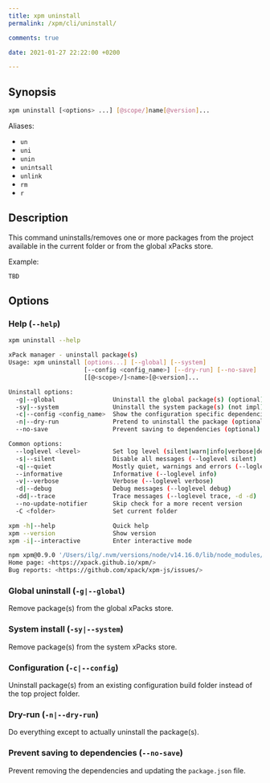 ```yaml
---
title: xpm uninstall
permalink: /xpm/cli/uninstall/

comments: true

date: 2021-01-27 22:22:00 +0200

---
```


## Synopsis

```sh
xpm uninstall [<options> ...] [@scope/]name[@version]...
```

Aliases:

- `un`
- `uni`
- `unin`
- `unintsall`
- `unlink`
- `rm`
- `r`

## Description

This command uninstalls/removes one or more packages from the project
available in the current folder or from the global xPacks store.

Example:

```console
TBD
```

## Options

### Help (`--help`)

```sh
xpm uninstall --help

xPack manager - uninstall package(s)
Usage: xpm uninstall [options...] [--global] [--system]
                     [--config <config_name>] [--dry-run] [--no-save]
                     [[@<scope>/]<name>[@<version]...

Uninstall options:
  -g|--global                Uninstall the global package(s) (optional)
  -sy|--system               Uninstall the system package(s) (not impl) (optional)
  -c|--config <config_name>  Show the configuration specific dependencies (optional)
  -n|--dry-run               Pretend to uninstall the package (optional)
  --no-save                  Prevent saving to dependencies (optional)

Common options:
  --loglevel <level>         Set log level (silent|warn|info|verbose|debug|trace)
  -s|--silent                Disable all messages (--loglevel silent)
  -q|--quiet                 Mostly quiet, warnings and errors (--loglevel warn)
  --informative              Informative (--loglevel info)
  -v|--verbose               Verbose (--loglevel verbose)
  -d|--debug                 Debug messages (--loglevel debug)
  -dd|--trace                Trace messages (--loglevel trace, -d -d)
  --no-update-notifier       Skip check for a more recent version
  -C <folder>                Set current folder

xpm -h|--help                Quick help
xpm --version                Show version
xpm -i|--interactive         Enter interactive mode

npm xpm@0.9.0 '/Users/ilg/.nvm/versions/node/v14.16.0/lib/node_modules/xpm'
Home page: <https://xpack.github.io/xpm/>
Bug reports: <https://github.com/xpack/xpm-js/issues/>
```

### Global uninstall (`-g|--global`)

Remove package(s) from the global xPacks store.

### System install (`-sy|--system`)

Remove package(s) from the system xPacks store.

### Configuration (`-c|--config`)

Uninstall package(s) from an existing configuration build folder
instead of the top project folder.

### Dry-run (`-n|--dry-run`)

Do everything except to actually uninstall the package(s).

### Prevent saving to dependencies (`--no-save`)

Prevent removing the dependencies and updating the `package.json` file.
